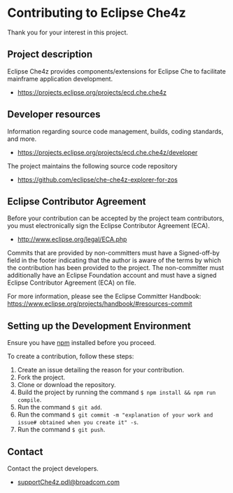 # Contributing to Eclipse Che4z

Thank you for your interest in this project.

## Project description

Eclipse Che4z provides components/extensions for Eclipse Che to facilitate mainframe application development.

* https://projects.eclipse.org/projects/ecd.che.che4z

## Developer resources
Information regarding source code management, builds, coding standards, and more.

* https://projects.eclipse.org/projects/ecd.che.che4z/developer

The project maintains the following source code repository

* https://github.com/eclipse/che-che4z-explorer-for-zos

## Eclipse Contributor Agreement

Before your contribution can be accepted by the project team contributors, you must electronically sign the Eclipse Contributor Agreement (ECA).

* http://www.eclipse.org/legal/ECA.php

Commits that are provided by non-committers must have a Signed-off-by field in the footer indicating that the author is aware of the terms by which the contribution has been provided to the project. The non-committer must additionally have an Eclipse Foundation account and must have a signed Eclipse Contributor Agreement (ECA) on file.

For more information, please see the Eclipse Committer Handbook:
https://www.eclipse.org/projects/handbook/#resources-commit

## Setting up the Development Environment

Ensure you have [npm](https://www.npmjs.com/) installed before you proceed.

To create a contribution, follow these steps:

1. Create an issue detailing the reason for your contribution.
2. Fork the project.
3. Clone or download the repository.
4. Build the project by running the command `$ npm install && npm run compile`.
5. Run the command `$ git add`.
6. Run the command `$ git commit -m "explanation of your work and issue# obtained when you create it" -s`.
7. Run the command `$ git push`.

## Contact

Contact the project developers.

* supportChe4z.pdl@broadcom.com
